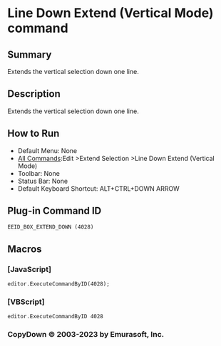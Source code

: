 # Line Down Extend (Vertical Mode) command

## Summary

Extends the vertical selection down one line.

## Description

Extends the vertical selection down one line.

## How to Run

- Default Menu: None
- [All Commands](../tools/all_commands):Edit \>Extend Selection
\>Line Down Extend (Vertical Mode)
- Toolbar: None
- Status Bar: None
- Default Keyboard Shortcut: ALT+CTRL+DOWN ARROW

## Plug-in Command ID

```
EEID_BOX_EXTEND_DOWN (4028)```

## Macros

### \[JavaScript\]

```
editor.ExecuteCommandByID(4028);
```

### \[VBScript\]

```
editor.ExecuteCommandByID 4028
```

### CopyDown © 2003-2023 by Emurasoft, Inc.
